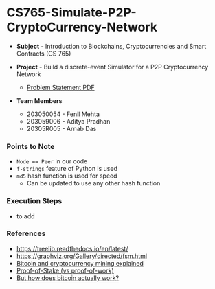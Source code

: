 # CS765-Simulate-P2P-CryptoCurrency-Network

- **Subject** - Introduction to Blockchains, Cryptocurrencies and Smart Contracts (CS 765)

- **Project** - Build a discrete-event Simulator for a P2P Cryptocurrency Network
    - [Problem Statement PDF](./CS765_Autum2021_HW1.pdf)

- **Team Members**
	- 203050054 - Fenil Mehta
	- 203059006 - Aditya Pradhan
	- 20305R005 - Arnab Das


### Points to Note
- `Node == Peer` in our code
- `f-strings` feature of Python is used
- `md5` hash function is used for speed
  	- Can be updated to use any other hash function

### Execution Steps
- to add


### References
- https://treelib.readthedocs.io/en/latest/
- https://graphviz.org/Gallery/directed/fsm.html
- [Bitcoin and cryptocurrency mining explained](https://www.youtube.com/watch?v=kZXXDp0_R-w)
- [Proof-of-Stake (vs proof-of-work)](https://www.youtube.com/watch?v=M3EFi_POhps)
- [But how does bitcoin actually work?](https://www.youtube.com/watch?v=bBC-nXj3Ng4)

